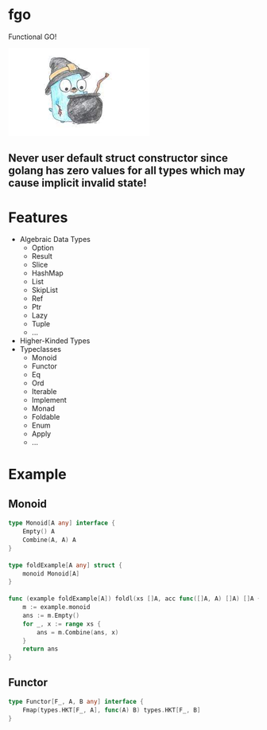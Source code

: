 # fgo
Functional GO!

![cover](./cover.jpeg)

## Never user default struct constructor since golang has zero values for all types which may cause implicit invalid state!

# Features
- Algebraic Data Types
  + Option
  + Result
  + Slice
  + HashMap
  + List
  + SkipList
  + Ref
  + Ptr
  + Lazy
  + Tuple
  + ...
- Higher-Kinded Types
- Typeclasses
  + Monoid
  + Functor
  + Eq
  + Ord
  + Iterable
  + Implement
  + Monad
  + Foldable
  + Enum
  + Apply
  + ...


# Example
## Monoid
```go
type Monoid[A any] interface {
    Empty() A
    Combine(A, A) A
}

type foldExample[A any] struct {
    monoid Monoid[A]
}

func (example foldExample[A]) foldl(xs []A, acc func([]A, A) []A) []A {
    m := example.monoid
    ans := m.Empty()
    for _, x := range xs {
        ans = m.Combine(ans, x)
    }
    return ans
}
```
## Functor
```go
type Functor[F_, A, B any] interface {
    Fmap(types.HKT[F_, A], func(A) B) types.HKT[F_, B]
}

```
